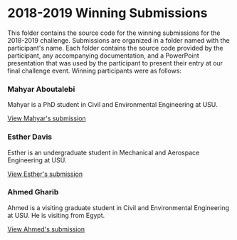 # 2018-2019 Winning Submissions

This folder contains the source code for the winning submissions for the 2018-2019 challenge. Submissions are organized in a folder named with the participant's name. Each folder contains the source code provided by the participant, any accompanying documentation, and a PowerPoint presentation that was used by the participant to present their entry at our final challenge event. Winning participants were as follows:

### Mahyar Aboutalebi
Mahyar is a PhD student in Civil and Environmental Engineering at USU. 

[View Mahyar's submission](https://github.com/UCHIC/CIWS-VisChallenge/tree/master/2018-2019_Challenge/submissions/Mahyar_Aboutalebi)

### Esther Davis
Esther is an undergraduate student in Mechanical and Aerospace Engineering at USU.

[View Esther's submission](https://github.com/UCHIC/CIWS-VisChallenge/tree/master/2018-2019_Challenge/submissions/Esther_Davis)

### Ahmed Gharib
Ahmed is a visiting graduate student in Civil and Environmental Engineering at USU. He is visiting from Egypt.

[View Ahmed's submission](https://github.com/UCHIC/CIWS-VisChallenge/tree/master/2018-2019_Challenge/submissions/Ahmed_Gharib)